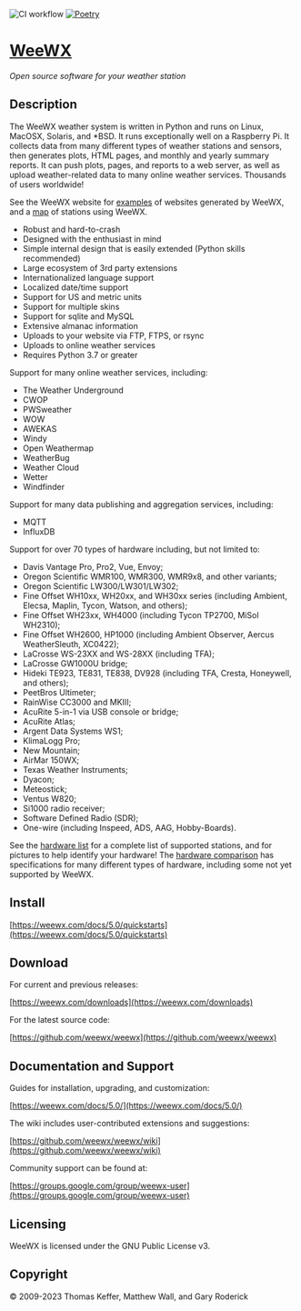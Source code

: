 ![CI workflow](https://github.com/weewx/weewx/actions/workflows/ci.yaml/badge.svg)
[![Poetry](https://img.shields.io/endpoint?url=https://python-poetry.org/badge/v0.json)](https://python-poetry.org/)

# [WeeWX](https://www.weewx.com)
*Open source software for your weather station*

## Description

The WeeWX weather system is written in Python and runs on Linux, MacOSX,
Solaris, and *BSD.  It runs exceptionally well on a Raspberry Pi.  It collects
data from many different types of weather stations and sensors, then generates
plots, HTML pages, and monthly and yearly summary reports. It can push plots,
pages, and reports to a web server, as well as upload weather-related data to 
many online weather services.  Thousands of users worldwide!

See the WeeWX website for [examples](https://weewx.com/showcase.html) of
websites generated by WeeWX, and a [map](https://weewx.com/stations.html) of
stations using WeeWX.

* Robust and hard-to-crash
* Designed with the enthusiast in mind
* Simple internal design that is easily extended (Python skills recommended)
* Large ecosystem of 3rd party extensions
* Internationalized language support
* Localized date/time support
* Support for US and metric units
* Support for multiple skins
* Support for sqlite and MySQL
* Extensive almanac information
* Uploads to your website via FTP, FTPS, or rsync
* Uploads to online weather services
* Requires Python 3.7 or greater

Support for many online weather services, including:

* The Weather Underground
* CWOP
* PWSweather
* WOW
* AWEKAS
* Windy
* Open Weathermap
* WeatherBug
* Weather Cloud
* Wetter
* Windfinder

Support for many data publishing and aggregation services, including:

* MQTT
* InfluxDB

Support for over 70 types of hardware including, but not limited to:

* Davis Vantage Pro, Pro2, Vue, Envoy;
* Oregon Scientific WMR100, WMR300, WMR9x8, and other variants;
* Oregon Scientific LW300/LW301/LW302;
* Fine Offset WH10xx, WH20xx, and WH30xx series (including Ambient, Elecsa, Maplin, Tycon, Watson, and others);
* Fine Offset WH23xx, WH4000 (including Tycon TP2700, MiSol WH2310);
* Fine Offset WH2600, HP1000 (including Ambient Observer, Aercus WeatherSleuth, XC0422);
* LaCrosse WS-23XX and WS-28XX (including TFA);
* LaCrosse GW1000U bridge;
* Hideki TE923, TE831, TE838, DV928 (including TFA, Cresta, Honeywell, and others);
* PeetBros Ultimeter;
* RainWise CC3000 and MKIII;
* AcuRite 5-in-1 via USB console or bridge;
* AcuRite Atlas;
* Argent Data Systems WS1;
* KlimaLogg Pro;
* New Mountain;
* AirMar 150WX;
* Texas Weather Instruments;
* Dyacon;
* Meteostick;
* Ventus W820;
* Si1000 radio receiver;
* Software Defined Radio (SDR);
* One-wire (including Inspeed, ADS, AAG, Hobby-Boards).

See the [hardware list](https://www.weewx.com/hardware.html) for a complete
list of supported stations, and for pictures to help identify your hardware!
The [hardware comparison](https://www.weewx.com/hwcmp.html) has specifications
for many different types of hardware, including some not yet supported by
WeeWX.

## Install

[https://weewx.com/docs/5.0/quickstarts](https://weewx.com/docs/5.0/quickstarts)

## Download

For current and previous releases:

[https://weewx.com/downloads](https://weewx.com/downloads)

For the latest source code:

[https://github.com/weewx/weewx](https://github.com/weewx/weewx)

## Documentation and Support

Guides for installation, upgrading, and customization:

[https://weewx.com/docs/5.0/](https://weewx.com/docs/5.0/)

The wiki includes user-contributed extensions and suggestions:

[https://github.com/weewx/weewx/wiki](https://github.com/weewx/weewx/wiki)

Community support can be found at:

[https://groups.google.com/group/weewx-user](https://groups.google.com/group/weewx-user)

## Licensing

WeeWX is licensed under the GNU Public License v3.

## Copyright

© 2009-2023 Thomas Keffer, Matthew Wall, and Gary Roderick

